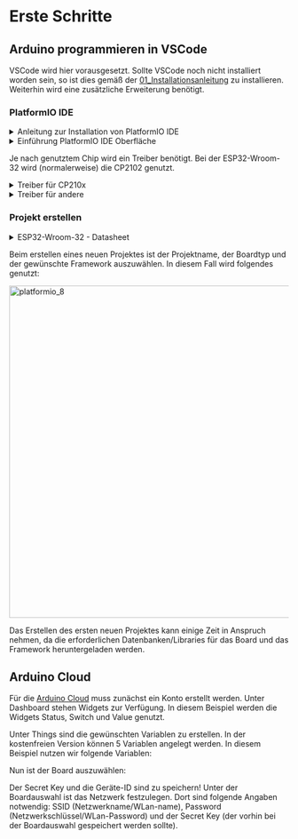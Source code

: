 # Erste Schritte

## Arduino programmieren in VSCode

VSCode wird hier vorausgesetzt. Sollte VSCode noch nicht installiert worden sein, so ist dies gemäß der [01_Installationsanleitung](https://github.com/hshf1/VorlesungC/blob/main/VSCode/01_Installationsanleitung.md) zu installieren. Weiterhin wird eine zusätzliche Erweiterung benötigt.

### PlatformIO IDE

<details>
<summary>Anleitung zur Installation von PlatformIO IDE</summary>

Die Erweiterung wird wie folgt installiert:

<img width="528" alt="platformio_1" src="https://user-images.githubusercontent.com/100713757/193317622-483bc10d-a7be-49bf-9865-1c8c2eba477d.png">

<img width="528" alt="platformio_2" src="https://user-images.githubusercontent.com/100713757/193317886-5ad05f5b-a911-4714-8e4e-6c67df77a358.png">

<img width="528" alt="platformio_3" src="https://user-images.githubusercontent.com/100713757/193318154-aa7daef9-21d6-4aa8-b9d4-427be67b0977.png">

<br />
Die Installation kann einen kleinen Augenblick dauern. Sobald die Installation abgeschlossen wurde, meldet VSCode dies und bittet um einen Neustart von VSCode.
  
</details>

<details>
<summary>Einführung PlatformIO IDE Oberfläche</summary>
  
Um auf die PlatformIO Oberfläche zuzugreifen, kann man entweder den Icon Links an der Seite nutzen:
  
<img width="528" alt="platformio_4" src="https://user-images.githubusercontent.com/100713757/193320960-05ff7e1d-ab86-4d18-8b54-5d8db75eccf5.png">

<img width="528" alt="platformio_5" src="https://user-images.githubusercontent.com/100713757/193321008-f7c53e52-3d0c-4a1c-83ab-65185d613eb6.png">

oder das kleine Häuschen unten an der Leiste:
  
<img width="528" alt="platformio_6" src="https://user-images.githubusercontent.com/100713757/193321087-4bf7e20d-1194-4010-9159-3871e2b316fd.png">

Es öffnet sich die Startseite von PlatformIO:
  
<img width="1045" alt="platformio_7" src="https://user-images.githubusercontent.com/100713757/193321145-52f0cde2-e5f0-4703-ae12-b8ab43cfa14a.png">

</details>

Je nach genutztem Chip wird ein Treiber benötigt. Bei der ESP32-Wroom-32 wird (normalerweise) die CP2102 genutzt.

<details>
<summary>Treiber für CP210x</summary>

Treiber für CP210x können hier heruntergeladen und installiert werden: https://www.silabs.com/developers/usb-to-uart-bridge-vcp-drivers?tab=downloads
  
</details>
  
<details>
<summary>Treiber für andere</summary>
  
Hier ist eine kleine Liste über weitere Treiber, falls nötig: https://www.number13.de/esp-32-treiber-driver-windows-mac-linux/  
  
</details>

### Projekt erstellen

<details>
<summary>ESP32-Wroom-32 - Datasheet</summary>
  
https://www.espressif.com/sites/default/files/documentation/esp32-wroom-32_datasheet_en.pdf

</details>

Beim erstellen eines neuen Projektes ist der Projektname, der Boardtyp und der gewünschte Framework auszuwählen. In diesem Fall wird folgendes genutzt:
  
<img width="598" alt="platformio_8" src="https://user-images.githubusercontent.com/100713757/193326577-fe029476-c9c9-40db-b37a-498981a714e8.png">

Das Erstellen des ersten neuen Projektes kann einige Zeit in Anspruch nehmen, da die erforderlichen Datenbanken/Libraries für das Board und das Framework heruntergeladen werden.
  
## Arduino Cloud
  
Für die [Arduino Cloud](https://create.arduino.cc/iot/) muss zunächst ein Konto erstellt werden. Unter Dashboard stehen Widgets zur Verfügung. In diesem Beispiel werden die Widgets Status, Switch und Value genutzt. 


  
Unter Things sind die gewünschten Variablen zu erstellen. In der kostenfreien Version können 5 Variablen angelegt werden. In diesem Beispiel nutzen wir folgende Variablen:


  
Nun ist der Board auszuwählen:


  
Der Secret Key und die Geräte-ID sind zu speichern! Unter der Boardauswahl ist das Netzwerk festzulegen. Dort sind folgende Angaben notwendig:
SSID (Netzwerkname/WLan-name), Password (Netzwerkschlüssel/WLan-Password) und der Secret Key (der vorhin bei der Boardauswahl gespeichert werden sollte).
  

